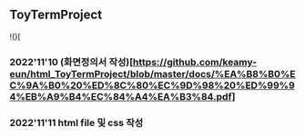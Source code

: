 ## ToyTermProject

!()[

### 2022'11'10 (화면정의서 작성)[https://github.com/keamy-eun/html_ToyTermProject/blob/master/docs/%EA%B8%B0%EC%9A%B0%20%ED%8C%80%EC%9D%98%20%ED%99%94%EB%A9%B4%EC%84%A4%EA%B3%84.pdf]

### 2022'11'11 html file 및 css 작성

